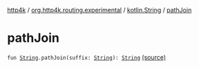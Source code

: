 [http4k](../../index.md) / [org.http4k.routing.experimental](../index.md) / [kotlin.String](index.md) / [pathJoin](./path-join.md)

# pathJoin

`fun `[`String`](https://kotlinlang.org/api/latest/jvm/stdlib/kotlin/-string/index.html)`.pathJoin(suffix: `[`String`](https://kotlinlang.org/api/latest/jvm/stdlib/kotlin/-string/index.html)`): `[`String`](https://kotlinlang.org/api/latest/jvm/stdlib/kotlin/-string/index.html) [(source)](https://github.com/http4k/http4k/blob/master/http4k-core/src/main/kotlin/org/http4k/routing/experimental/path-utils.kt#L3)